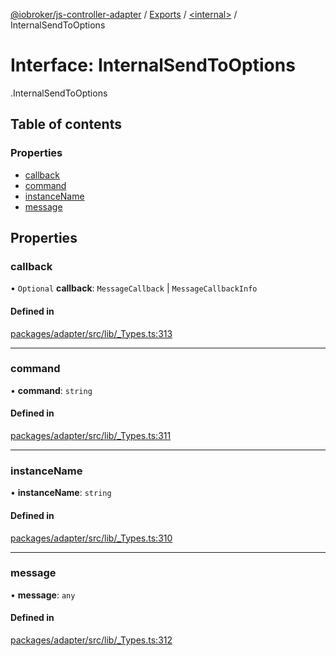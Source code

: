 [@iobroker/js-controller-adapter](../README.md) / [Exports](../modules.md) / [<internal\>](../modules/internal_.md) / InternalSendToOptions

# Interface: InternalSendToOptions

[<internal>](../modules/internal_.md).InternalSendToOptions

## Table of contents

### Properties

- [callback](internal_.InternalSendToOptions.md#callback)
- [command](internal_.InternalSendToOptions.md#command)
- [instanceName](internal_.InternalSendToOptions.md#instancename)
- [message](internal_.InternalSendToOptions.md#message)

## Properties

### callback

• `Optional` **callback**: `MessageCallback` \| `MessageCallbackInfo`

#### Defined in

[packages/adapter/src/lib/_Types.ts:313](https://github.com/ioBroker/ioBroker.js-controller/blob/67ac1b73/packages/adapter/src/lib/_Types.ts#L313)

___

### command

• **command**: `string`

#### Defined in

[packages/adapter/src/lib/_Types.ts:311](https://github.com/ioBroker/ioBroker.js-controller/blob/67ac1b73/packages/adapter/src/lib/_Types.ts#L311)

___

### instanceName

• **instanceName**: `string`

#### Defined in

[packages/adapter/src/lib/_Types.ts:310](https://github.com/ioBroker/ioBroker.js-controller/blob/67ac1b73/packages/adapter/src/lib/_Types.ts#L310)

___

### message

• **message**: `any`

#### Defined in

[packages/adapter/src/lib/_Types.ts:312](https://github.com/ioBroker/ioBroker.js-controller/blob/67ac1b73/packages/adapter/src/lib/_Types.ts#L312)
